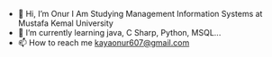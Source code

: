 * 👋 Hi, I’m Onur I Am Studying Management Information Systems at Mustafa Kemal University 
* 🌱 I’m currently learning java, C Sharp, Python, MSQL...
* 📫 How to reach me kayaonur607@gmail.com

<!---
kayaonur607/kayaonur607 is a ✨ special ✨ repository because its `README.md` (this file) appears on your GitHub profile.
You can click the Preview link to take a look at your changes.
--->
